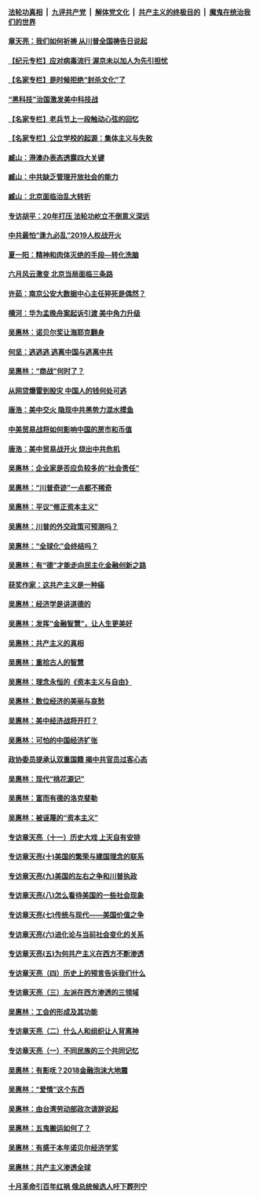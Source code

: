 ####  [法轮功真相](../../../../basic/blob/master/README.md?t=06210931) &nbsp;|&nbsp; [九评共产党](../../../../9ping.md/blob/master/README.md?t=06210931) &nbsp;|&nbsp; [解体党文化](../../../../jtdwh.md/blob/master/README.md?t=06210931)  &nbsp;|&nbsp; [共产主义的终极目的](../../../../gczydzjmd.md/blob/master/README.md?t=06210931) &nbsp;|&nbsp; [魔鬼在统治我们的世界](../../../../mgztzwmdsj.md/blob/master/README.md?t=06210931) 

#### [章天亮：我们如何祈祷 从川普全国祷告日说起](../pages/nsc423/n11944627.md?t=06210931) 

#### [【纪元专栏】应对病毒流行 渥京未以加人为先引担忧](../pages/nsc423/n11875714.md?t=06210931) 

#### [【名家专栏】是时候拒绝“封杀文化”了](../pages/nsc423/n11814093.md?t=06210931) 

#### [“黑科技”治国激发美中科技战](../pages/nsc423/n11638056.md?t=06210931) 

#### [【名家专栏】老兵节上一段触动心弦的回忆](../pages/nsc423/n11646016.md?t=06210931) 

#### [【名家专栏】公立学校的起源：集体主义与失败](../pages/nsc423/n11601833.md?t=06210931) 

#### [臧山：港澳办表态透露四大关键](../pages/nsc423/n11421628.md?t=06210931) 

#### [臧山：中共缺乏管理开放社会的能力](../pages/nsc423/n11407457.md?t=06210931) 

#### [臧山：北京面临治乱大转折](../pages/nsc423/n11406895.md?t=06210931) 

#### [专访胡平：20年打压 法轮功屹立不倒意义深远](../pages/nsc423/n11398800.md?t=06210931) 

#### [中共最怕“逢九必乱”2019人权战开火](../pages/nsc423/n11385248.md?t=06210931) 

#### [夏一阳：精神和肉体灭绝的手段—转化洗脑](../pages/nsc423/n11368250.md?t=06210931) 

#### [六月风云激变 北京当局面临三条路](../pages/nsc423/n11313668.md?t=06210931) 

#### [许茹：南京公安大数据中心主任猝死是偶然？](../pages/nsc423/n11064744.md?t=06210931) 

#### [横河：华为孟晚舟案起诉引渡 美中角力升级](../pages/nsc423/n11027230.md?t=06210931) 

#### [吴惠林：诺贝尔奖让海耶克翻身](../pages/nsc423/n10890049.md?t=06210931) 

#### [何坚：逃逃逃 逃离中国与逃离中共](../pages/nsc423/n10592891.md?t=06210931) 

#### [吴惠林：“商战”何时了？](../pages/nsc423/n10573558.md?t=06210931) 

#### [从网贷爆雷到股灾 中国人的钱何处可逃](../pages/nsc423/n10572800.md?t=06210931) 

#### [唐浩：美中交火 隐现中共黑势力混水摸鱼](../pages/nsc423/n10544040.md?t=06210931) 

#### [中美贸易战将如何影响中国的房市和币值](../pages/nsc423/n10543697.md?t=06210931) 

#### [唐浩：美中贸易战开火 烧出中共危机](../pages/nsc423/n10540126.md?t=06210931) 

#### [吴惠林：企业家是否应负较多的“社会责任”](../pages/nsc423/n10535022.md?t=06210931) 

#### [吴惠林：“川普奇迹”一点都不稀奇](../pages/nsc423/n10512808.md?t=06210931) 

#### [吴惠林：平议“修正资本主义”](../pages/nsc423/n10495724.md?t=06210931) 

#### [吴惠林：川普的外交政策可预测吗？](../pages/nsc423/n10462387.md?t=06210931) 

#### [吴惠林：“全球化”会终结吗？](../pages/nsc423/n10452838.md?t=06210931) 

#### [吴惠林：有“德”才能走向民主化金融创新之路](../pages/nsc423/n10432292.md?t=06210931) 

#### [获奖作家：这共产主义是一种癌](../pages/nsc423/n10431541.md?t=06210931) 

#### [吴惠林：经济学是讲道德的](../pages/nsc423/n10398014.md?t=06210931) 

#### [吴惠林：发挥“金融智慧”，让人生更美好](../pages/nsc423/n10375019.md?t=06210931) 

#### [吴惠林：共产主义的真相](../pages/nsc423/n10351394.md?t=06210931) 

#### [吴惠林：重拾古人的智慧](../pages/nsc423/n10337691.md?t=06210931) 

#### [吴惠林：理念永恒的《资本主义与自由》](../pages/nsc423/n10316274.md?t=06210931) 

#### [吴惠林：数位经济的美丽与哀愁](../pages/nsc423/n10292946.md?t=06210931) 

#### [吴惠林：美中经济战将开打？](../pages/nsc423/n10258825.md?t=06210931) 

#### [吴惠林：可怕的中国经济扩张](../pages/nsc423/n10219147.md?t=06210931) 

#### [政协委员提承认双重国籍 揭中共官员过客心态](../pages/nsc423/n10208809.md?t=06210931) 

#### [吴惠林：现代“桃花源记”](../pages/nsc423/n10185234.md?t=06210931) 

#### [吴惠林：富而有德的洛克斐勒](../pages/nsc423/n10142264.md?t=06210931) 

#### [吴惠林：被诬蔑的“资本主义”](../pages/nsc423/n10124816.md?t=06210931) 

#### [专访章天亮（十一）历史大戏 上天自有安排](../pages/nsc423/n10094905.md?t=06210931) 

#### [专访章天亮(十)美国的繁荣与建国理念的联系](../pages/nsc423/n10094899.md?t=06210931) 

#### [专访章天亮(九)美国的左右之争和川普执政](../pages/nsc423/n10094889.md?t=06210931) 

#### [专访章天亮(八)怎么看待美国的一些社会现象](../pages/nsc423/n10094857.md?t=06210931) 

#### [专访章天亮(七)传统与现代——美国价值之争](../pages/nsc423/n10093140.md?t=06210931) 

#### [专访章天亮(六)进化论与当前社会变化的关系](../pages/nsc423/n10092036.md?t=06210931) 

#### [专访章天亮(五)为何共产主义在西方不断渗透](../pages/nsc423/n10083620.md?t=06210931) 

#### [专访章天亮（四）历史上的预言告诉我们什么](../pages/nsc423/n10083606.md?t=06210931) 

#### [专访章天亮（三）左派在西方渗透的三领域](../pages/nsc423/n10081115.md?t=06210931) 

#### [吴惠林：工会的形成及其功能](../pages/nsc423/n10080633.md?t=06210931) 

#### [专访章天亮（二）什么人和组织让人背离神](../pages/nsc423/n10076637.md?t=06210931) 

#### [专访章天亮（一）不同民族的三个共同记忆](../pages/nsc423/n10074188.md?t=06210931) 

#### [吴惠林：有影呒？2018金融泡沫大地震](../pages/nsc423/n10040534.md?t=06210931) 

#### [吴惠林：“爱情”这个东西](../pages/nsc423/n10019423.md?t=06210931) 

#### [吴惠林：由台湾劳动部政次请辞说起](../pages/nsc423/n9979679.md?t=06210931) 

#### [吴惠林：五鬼搬运如何了？](../pages/nsc423/n9925338.md?t=06210931) 

#### [吴惠林：有感于本年诺贝尔经济学奖](../pages/nsc423/n9871883.md?t=06210931) 

#### [吴惠林：共产主义渗透全球](../pages/nsc423/n9812748.md?t=06210931) 

#### [十月革命引百年红祸 俄总统候选人吁下葬列宁](../pages/nsc423/n9810182.md?t=06210931) 

